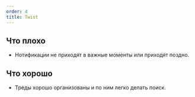 ```yaml
---
order: 4
title: Twist
---
```


## Что плохо

-  Нотификации не приходят в важные моменты или приходят поздно.

## Что хорошо

-  Треды хорошо организованы и по ним легко делать поиск.